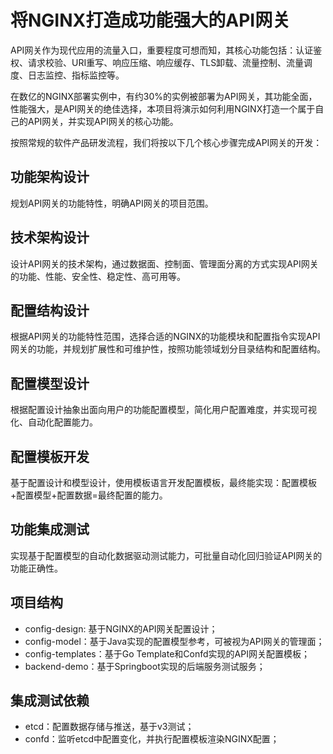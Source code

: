 # 将NGINX打造成功能强大的API网关

API网关作为现代应用的流量入口，重要程度可想而知，其核心功能包括：认证鉴权、请求校验、URI重写、响应压缩、响应缓存、TLS卸载、流量控制、流量调度、日志监控、指标监控等。

在数亿的NGINX部署实例中，有约30%的实例被部署为API网关，其功能全面，性能强大，是API网关的绝佳选择，本项目将演示如何利用NGINX打造一个属于自己的API网关，并实现API网关的核心功能。

按照常规的软件产品研发流程，我们将按以下几个核心步骤完成API网关的开发：

## 功能架构设计
规划API网关的功能特性，明确API网关的项目范围。

## 技术架构设计
设计API网关的技术架构，通过数据面、控制面、管理面分离的方式实现API网关的功能、性能、安全性、稳定性、高可用等。

## 配置结构设计
根据API网关的功能特性范围，选择合适的NGINX的功能模块和配置指令实现API网关的功能，并规划扩展性和可维护性，按照功能领域划分目录结构和配置结构。

## 配置模型设计
根据配置设计抽象出面向用户的功能配置模型，简化用户配置难度，并实现可视化、自动化配置能力。

## 配置模板开发
基于配置设计和模型设计，使用模板语言开发配置模板，最终能实现：配置模板+配置模型+配置数据=最终配置的能力。

## 功能集成测试

实现基于配置模型的自动化数据驱动测试能力，可批量自动化回归验证API网关的功能正确性。

## 项目结构
* config-design: 基于NGINX的API网关配置设计；
* config-model：基于Java实现的配置模型参考，可被视为API网关的管理面；
* config-templates：基于Go Template和Confd实现的API网关配置模板；
* backend-demo：基于Springboot实现的后端服务测试服务；

## 集成测试依赖
* etcd：配置数据存储与推送，基于v3测试；
* confd：监听etcd中配置变化，并执行配置模板渲染NGINX配置；
